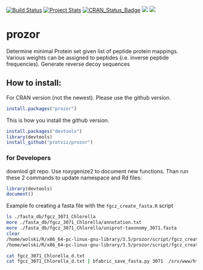 [![Build Status](https://travis-ci.org/protViz/prozor.svg?branch=master)](https://travis-ci.org/protViz/prozor)
[![Project Stats](https://www.ohloh.net/p/prozor/widgets/project_thin_badge.gif)](https://www.ohloh.net/p/prozor)
[![CRAN_Status_Badge](http://www.r-pkg.org/badges/version/prozor)](https://cran.r-project.org/package=prozor)
[![](http://cranlogs.r-pkg.org/badges/prozor)](https://cran.r-project.org/package=prozor)
[![](http://cranlogs.r-pkg.org/badges/grand-total/prozor)](https://cran.r-project.org/package=prozor)


# prozor
Determine minimal Protein set given list of peptide protein mappings. Various weights can be assigned to peptides (i.e. inverse peptide frequencies).
Generate reverse decoy sequences

 
## How to install:
For CRAN version (not the newest). Please use the github version.

```r
install.packages("prozor")
```

This is how you install the github version.

```r
install.packages("devtools")
library(devtools)
install_github("protviz/prozor")
```

### for Developers

downlod git repo. Use roxygenize2 to document new functions. Than run these 2 commands to update namespace and Rd files:

```r
library(devtools)
document()
```


Example fo creating a fasta file with the `fgcz_create_fasta.R` script

```bash
ls ./fasta_db/fgcz_3071_Chlorella
more ./fasta_db/fgcz_3071_Chlorella/annotation.txt
more ./fasta_db/fgcz_3071_Chlorella/uniprot-taxonomy_3071.fasta
clear
/home/wolski/R/x86_64-pc-linux-gnu-library/3.5/prozor/script/fgcz_create_fasta.R -h
/home/wolski/R/x86_64-pc-linux-gnu-library/3.5/prozor/script/fgcz_create_fasta.R ./fasta_db/fgcz_3071_Chlorella -o /srv/www/htdocs/FASTA/

cat fgcz_3071_Chlorella_d.txt
cat fgcz_3071_Chlorella_d.txt | bfabric_save_fasta.py 3071  /srv/www/htdocs/FASTA/fgcz_3071_Chlorella_d_20200604.fasta
```
